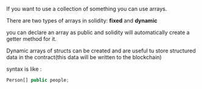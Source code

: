 If you want to use a collection of something you can use arrays.

There are two types of arrays in solidity: **fixed** and **dynamic**

you can declare an array as public and solidity will automatically create a getter method for it.

Dynamic arrays of structs can be created and are useful tu store structured data in the contract(this data will be written to the blockchain)

syntax is like :

```js
Person[] public people;
```
